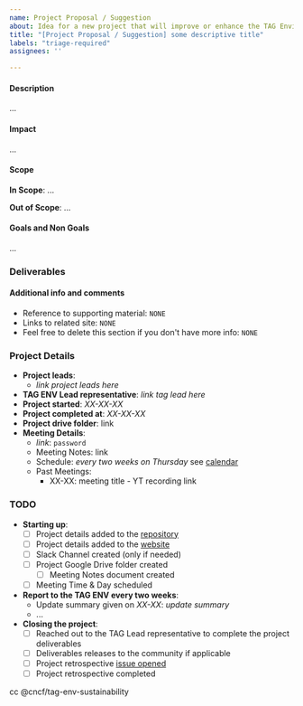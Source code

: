 ```yaml
---
name: Project Proposal / Suggestion
about: Idea for a new project that will improve or enhance the TAG Environmental Sustainability (If you want to implement the idea personally, name it "Proposal" if NOT call it "Suggestion").
title: "[Project Proposal / Suggestion] some descriptive title"
labels: "triage-required"
assignees: ''

---
```


<!-- Thank you for contributing to the TAG!
    Please remind that an issue is not the place to ask a question.
    The README documents how to reach us https://github.com/cncf/tag-env-sustainability#contact 
    Thank you :) -->

<!-- If you personally want to lead the project, call it a "proposal", IF NOT, call it a "suggestion". If you want to lead the project, it is much more likely that the proposal will be accepted! -->

#### Description
<!-- describe your idea here -->

...

#### Impact
<!-- Describe your hopes for how this would reduce risk for the cloud native ecosystem. Who will this help? How will it help them? -->

...

#### Scope

**In Scope**: ...

**Out of Scope**: ...

#### Goals and Non Goals

...

### Deliverables
<!-- What artifacts are created to complete this project? Blogs, whitepaper, documentation, video, in person meeting, etc.

Also define a Definition of Done!
-->

#### Additional info and comments

- Reference to supporting material: `NONE`
- Links to related site: `NONE`
- Feel free to delete this section if you don't have more info: `NONE`

### Project Details

- **Project leads**:
  - *link project leads here*
- **TAG ENV Lead representative**: *link tag lead here* <!-- Either a TAG Chair or TAG Tech Lead -->
- **Project started**: *XX-XX-XX*
- **Project completed at**: *XX-XX-XX*
- **Project drive folder**: link <!-- ask the TAG Lead represantative to create a folder if it does not exist yet -->
- **Meeting Details**: 
  - *link*: `password`
  - Meeting Notes: link
  - Schedule: *every two weeks on Thursday* see [calendar](https://calendar.google.com/calendar/embed?src=72e93a411f02e5664bb4485c04311b83dae6a62574e4ab882a1ccf8526aa9bf1%40group.calendar.google.com)
  - Past Meetings:
    - XX-XX: meeting title - YT recording link <!-- ask the TAG lead represantative to setup any meetings -->

### TODO

- **Starting up**:
  - [ ] Project details added to the [repository](https://github.com/cncf/tag-env-sustainability/tree/main/projects)
  - [ ] Project details added to the [website](https://github.com/cncf/tag-env-sustainability/tree/main/website/content/en/about)
  - [ ] Slack Channel created (only if needed) <!-- see https://github.com/cncf/tag-env-sustainability/issues/new?assignees=&labels=triage-required&projects=&template=comm-channel.md&title=%5BProposal%5D+Create+a+new+Slack+channel+for+WG+%5BWG_NAME%5D%2FUtilize+social+media+platform+%5BPLATFORM_NAME%5D -->
  - [ ] Project Google Drive folder created <!-- ask the TAG Lead represantative to create a folder -->
    - [ ] Meeting Notes document created
  - [ ] Meeting Time & Day scheduled <!-- ask the TAG Lead represantative to create a meeting series -->
- **Report to the TAG ENV every two weeks**:
  - Update summary given on *XX-XX*: *update summary*
  - ...
- **Closing the project**:
  - [ ] Reached out to the TAG Lead representative to complete the project deliverables
  - [ ] Deliverables releases to the community if applicable
  - [ ] Project retrospective [issue opened](https://github.com/cncf/tag-env-sustainability/issues/new?assignees=&labels=presentation%2C+triage-required&projects=&template=retrospective.md&title=%5BRETRO%5D+project+title)
  - [ ] Project retrospective completed

cc @cncf/tag-env-sustainability
